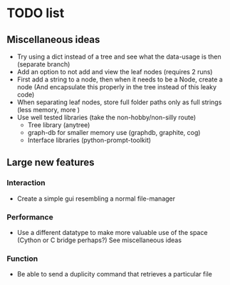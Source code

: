 # TODO list 

## Miscellaneous ideas
* Try using a dict instead of a tree and see what the data-usage is then
(separate branch)
* Add an option to not add and view the leaf nodes (requires 2 runs)
* First add a string to a node, then when it needs to be a Node, create a node
 (And encapsulate this properly in the tree instead of this leaky code)
* When separating leaf nodes, store full folder paths only as full strings
 (less memory, more )
* Use well tested libraries (take the non-hobby/non-silly route)
    * Tree library (anytree)
    * graph-db for smaller memory use (graphdb, graphite, cog)
    * Interface libraries (python-prompt-toolkit)

## Large new features

### Interaction
* Create a simple gui resembling a normal file-manager

### Performance
* Use a different datatype to make more valuable use of the space
(Cython or C bridge perhaps?) See miscellaneous ideas 

### Function
* Be able to send a duplicity command that retrieves a particular file
